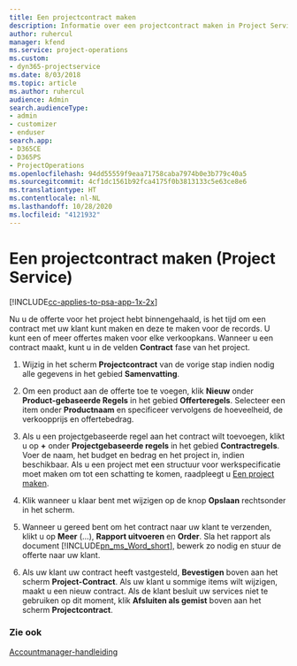 ```yaml
---
title: Een projectcontract maken
description: Informatie over een projectcontract maken in Project Service
author: ruhercul
manager: kfend
ms.service: project-operations
ms.custom:
- dyn365-projectservice
ms.date: 8/03/2018
ms.topic: article
ms.author: ruhercul
audience: Admin
search.audienceType:
- admin
- customizer
- enduser
search.app:
- D365CE
- D365PS
- ProjectOperations
ms.openlocfilehash: 94dd55559f9eaa71758caba7974b0e3b779c40a5
ms.sourcegitcommit: 4cf1dc1561b92fca4175f0b3813133c5e63ce8e6
ms.translationtype: HT
ms.contentlocale: nl-NL
ms.lasthandoff: 10/28/2020
ms.locfileid: "4121932"
---
```

# <a name="create-a-project-contract-project-service"></a>Een projectcontract maken (Project Service)

[!INCLUDE[cc-applies-to-psa-app-1x-2x](../includes/cc-applies-to-psa-app-1x-2x.md)]

Nu u de offerte voor het project hebt binnengehaald, is het tijd om een contract met uw klant kunt maken en deze te maken voor de records. U kunt een of meer offertes maken voor elke verkoopkans. Wanneer u een contract maakt, kunt u in de velden **Contract** fase van het project.  
  
1. Wijzig in het scherm **Projectcontract** van de vorige stap indien nodig alle gegevens in het gebied **Samenvatting**.  
  
2. Om een product aan de offerte toe te voegen, klik **Nieuw** onder **Product-gebaseerde Regels** in het gebied **Offerteregels**. Selecteer een item onder **Productnaam** en specificeer vervolgens de hoeveelheid, de verkoopprijs en offertebedrag.  
  
3. Als u een projectgebaseerde regel aan het contract wilt toevoegen, klikt u op **+** onder **Projectgebaseerde regels** in het gebied **Contractregels**. Voer de naam, het budget en bedrag en het project in, indien beschikbaar. Als u een project met een structuur voor werkspecificatie moet maken om tot een schatting te komen, raadpleegt u [Een project maken](../psa/create-project.md).  
  
4. Klik wanneer u klaar bent met wijzigen op de knop **Opslaan** rechtsonder in het scherm.  
  
5. Wanneer u gereed bent om het contract naar uw klant te verzenden, klikt u op **Meer** (…), **Rapport uitvoeren** en **Order**. Sla het rapport als document [!INCLUDE[pn_ms_Word_short](../includes/pn-ms-word-short.md)], bewerk zo nodig en stuur de offerte naar uw klant.  
  
6. Als uw klant uw contract heeft vastgesteld, **Bevestigen** boven aan het scherm **Project-Contract**. Als uw klant u sommige items wilt wijzigen, maakt u een nieuw contract. Als de klant besluit uw services niet te gebruiken op dit moment, klik **Afsluiten als gemist** boven aan het scherm **Projectcontract**.  
  
### <a name="see-also"></a>Zie ook  
 [Accountmanager-handleiding](../psa/account-manager-guide.md)
